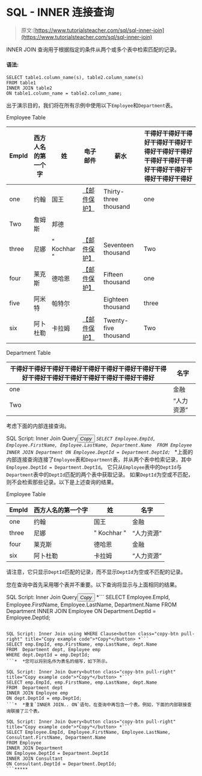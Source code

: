 # SQL - INNER 连接查询

> 原文:[https://www.tutorialsteacher.com/sql/sql-inner-join](https://www.tutorialsteacher.com/sql/sql-inner-join)

INNER JOIN 查询用于根据指定的条件从两个或多个表中检索匹配的记录。

#### 语法:

```
SELECT table1.column_name(s), table2.column_name(s)
FROM table1
INNER JOIN table2
ON table1.column_name = table2.column_name; 
```

出于演示目的，我们将在所有示例中使用以下`Employee`和`Department`表。

Employee Table

| EmpId | 西方人名的第一个字 | 姓 | 电子邮件 | 薪水 | 干得好干得好干得好干得好干得好干得好干得好干得好干得好干得好干得好干得好干得好干得好干得好干得好 |
| --- | --- | --- | --- | --- | --- |
| one | 约翰 | 国王 | [【邮件保护】](/cdn-cgi/l/email-protection) | Thirty-three thousand | one |
| Two | 詹姆斯 | 邦德 |  |  |  |
| three | 尼娜 | " Kochhar " | [【邮件保护】](/cdn-cgi/l/email-protection) | Seventeen thousand | Two |
| four | 莱克斯 | 德哈恩 | [【邮件保护】](/cdn-cgi/l/email-protection) | Fifteen thousand | one |
| five | 阿米特 | 帕特尔 |  | Eighteen thousand | three |
| six | 阿卜杜勒 | 卡拉姆 | [【邮件保护】](/cdn-cgi/l/email-protection) | Twenty-five thousand | Two |

Department Table

| 干得好干得好干得好干得好干得好干得好干得好干得好干得好干得好干得好干得好干得好干得好干得好干得好 | 名字 |
| --- | --- |
| one | 金融 |
| Two | “人力资源” |

考虑下面的内部连接查询。

SQL Script: Inner Join Query<button class="copy-btn pull-right" title="Copy example code">*Copy*</button> *```
SELECT Employee.EmpId, Employee.FirstName, Employee.LastName, Department.Name 
FROM Employee 
INNER JOIN Department
ON Employee.DeptId = Department.DeptId; 
```*  *上面的内部连接查询连接了`Employee`表和`Department`表，并从两个表中检索记录，其中`Employee.DeptId = Department.DeptId`。 它只从`Employee`表中的`DeptId`与`Department`表中的`DeptId`匹配的两个表中获取记录。 如果`DeptId`为空或不匹配，则不会检索那些记录。以下是上述查询的结果。

Employee Table

| EmpId | 西方人名的第一个字 | 姓 | 名字 |
| --- | --- | --- | --- |
| one | 约翰 | 国王 | 金融 |
| three | 尼娜 | " Kochhar " | “人力资源” |
| four | 莱克斯 | 德哈恩 | 金融 |
| six | 阿卜杜勒 | 卡拉姆 | “人力资源” |

请注意，它只显示`DeptId`匹配的记录，而不显示`DeptId`为空或不匹配的记录。

您在查询中首先采用哪个表并不重要。以下查询将显示与上面相同的结果。

SQL Script: Inner Join Query<button class="copy-btn pull-right" title="Copy example code">*Copy*</button> *```
SELECT Employee.EmpId, Employee.FirstName, Employee.LastName, Department.Name 
FROM  Department
INNER JOIN Employee
ON Department.DeptId = Employee.DeptId; 
```*  *使用 INNER JOIN 短语不是强制性的。您可以使用 WHERE 子句来获得相同的结果，如下所示。

SQL Script: Inner Join using WHERE Clause<button class="copy-btn pull-right" title="Copy example code">*Copy*</button> *```
SELECT emp.EmpId, emp.FirstName, emp.LastName, dept.Name 
FROM  Department dept, Employee emp
WHERE dept.DeptId = emp.DeptId; 
```*  *您可以将别名作为表名的缩写，如下所示。

SQL Script: Inner Join Query<button class="copy-btn pull-right" title="Copy example code">*Copy*</button> *```
SELECT emp.EmpId, emp.FirstName, emp.LastName, dept.Name 
FROM  Department dept
INNER JOIN Employee emp
ON dept.DeptId = emp.DeptId; 
```*  *重复`INNER JOIN.. ON`语句，在查询中再包含一个表。例如，下面的内部联接查询联接了三个表。

SQL Script: Inner Join Query<button class="copy-btn pull-right" title="Copy example code">*Copy*</button> *```
SELECT Employee.EmpId, Employee.FirstName, Employee.LastName, Consultant.FirstName, Department.Name 
FROM Employee 
INNER JOIN Department
ON Employee.DeptId = Department.DeptId
INNER JOIN Consultant
ON Consultant.DeptId = Department.DeptId; 
```*****